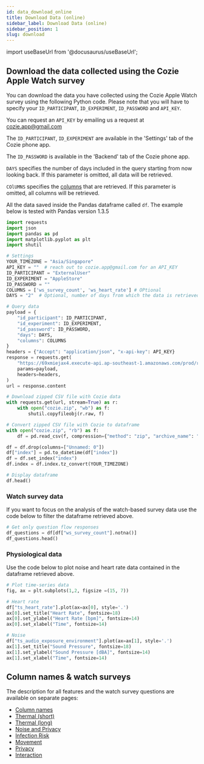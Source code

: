 ```yaml
---
id: data_download_online
title: Download Data (online)
sidebar_label: Download Data (online)
sidebar_position: 1
slug: download
---
```


import useBaseUrl from '@docusaurus/useBaseUrl';

## Download the data collected using the Cozie Apple Watch survey

You can download the data you have collected using the Cozie Apple Watch survey using the following Python code.
Please note that you will have to specify your `ID_PARTICIPANT`, `ID_EXPERIMENT`, `ID_PASSWORD` and `API_KEY`.

You can request an `API_KEY` by emailing us a request at cozie.app@gmail.com

The `ID_PARTICIPANT`, `ID_EXPERIMENT` are available in the 'Settings' tab of the Cozie phone app. 

The `ID_PASSWORD` is available in the 'Backend' tab of the Cozie phone app.

`DAYS` specifies the number of days included in the query starting from now looking back. If this parameter is omitted, all data will be retrieved.

`COlUMNS` specifies the [columns](data_overview) that are retrieved. If this parameter is omitted, all columns will be retrieved.



All the data saved inside the Pandas dataframe called `df`. The example below is tested with Pandas version 1.3.5

```python
import requests
import json
import pandas as pd
import matplotlib.pyplot as plt
import shutil

# Settings
YOUR_TIMEZONE = "Asia/Singapore"
API_KEY = ""  # reach out to cozie.app@gmail.com for an API_KEY
ID_PARTICIPANT = "ExternalUser"
ID_EXPERIMENT = "AppleStore"
ID_PASSWORD = ""
COLUMNS = ['ws_survey_count', 'ws_heart_rate'] # OPtional
DAYS = "2"  # Optional, number of days from which the data is retrieved, ending now, i.e., start date look up: now - WEEKS, end date look up: now

# Query data
payload = {
    "id_participant": ID_PARTICIPANT,
    "id_experiment": ID_EXPERIMENT,
    "id_password": ID_PASSWORD,
    "days": DAYS,
    "columns": COLUMNS
}
headers = {"Accept": "application/json", "x-api-key": API_KEY}
response = requests.get(
    "https://69xmiejax4.execute-api.ap-southeast-1.amazonaws.com/prod/retrieve",
    params=payload,
    headers=headers,
)
url = response.content

# Download zipped CSV file with Cozie data
with requests.get(url, stream=True) as r:
    with open("cozie.zip", "wb") as f:
        shutil.copyfileobj(r.raw, f)

# Convert zipped CSV file with Cozie to dataframe
with open("cozie.zip", "rb") as f:
    df = pd.read_csv(f, compression={"method": "zip", "archive_name": "sample.csv"})

df = df.drop(columns=["Unnamed: 0"])
df["index"] = pd.to_datetime(df["index"])
df = df.set_index("index")
df.index = df.index.tz_convert(YOUR_TIMEZONE)

# Display dataframe
df.head()
```

### Watch survey data
If you want to focus on the analysis of the watch-based survey data use the code below to filter the dataframe retrieved above.

```python
# Get only question flow responses
df_questions = df[df["ws_survey_count"].notna()]
df_questions.head()
```

### Physiological data
Use the code below to plot noise and heart rate data contained in the dataframe retrieved above. 

```python
# Plot time-series data
fig, ax = plt.subplots(1,2, figsize =(15, 7))

# Heart rate
df["ts_heart_rate"].plot(ax=ax[0], style='.')
ax[0].set_title("Heart Rate", fontsize=18)
ax[0].set_ylabel("Heart Rate [bpm]", fontsize=14)
ax[0].set_xlabel("Time", fontsize=14)

# Noise
df["ts_audio_exposure_environment"].plot(ax=ax[1], style='.')
ax[1].set_title("Sound Pressure", fontsize=18)
ax[1].set_ylabel("Sound Pressure [dBA]", fontsize=14)
ax[1].set_xlabel("Time", fontsize=14)
```

## Column names & watch surveys
The description for all features and the watch survey questions are available on separate pages:
* [Column names](data_overview)
* [Thermal (short)](ws_thermal_short)
* [Thermal (long)](ws_thermal_long)
* [Noise and Privacy](ws_noise_and_privacy)
* [Infection Risk](ws_infection_risk)
* [Movement](ws_movement)
* [Privacy](ws_privacy)
* [Interaction](ws_interaction)